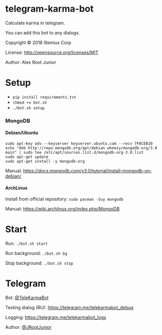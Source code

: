 # telegram-karma-bot
Calculate karma in telegram.

You can add this bot to any dialogs.

Copyright © 2016 Illemius Corp

License: http://opensource.org/licenses/MIT

Author: Alex Root Junior


# Setup
- `pip install requirements.txt`
- `chmod +x bot.sh`
- `./bot.sh setup`

### MongoDB

#### Debian/Ubuntu
```
sudo apt-key adv --keyserver keyserver.ubuntu.com --recv 7F0CEB10
echo "deb http://repo.mongodb.org/apt/debian wheezy/mongodb-org/3.0 main" | sudo tee /etc/apt/sources.list.d/mongodb-org-3.0.list
sudo apt-get update
sudo apt-get install -y mongodb-org
```
Manual: https://docs.mongodb.com/v3.0/tutorial/install-mongodb-on-debian/

#### ArchLinux
Install from official repository: `sudo pacman -Suy mongodb`

Manual: https://wiki.archlinux.org/index.php/MongoDB

# Start
Run: `./bot.sh start`

Run background: `./bot.sh bg`

Stop background: `./bot.sh stop`


# Telegram
Bot: [@TeleKarmaBot](https://telegra.me/TeleKarmaBot)

Testing dialog (RU): https://telegram.me/telekarmabot_debug

Logging: https://telegram.me/telekarmabot_logs

Author: [@JRootJunior](https://telegram.me/JRootJunior)
